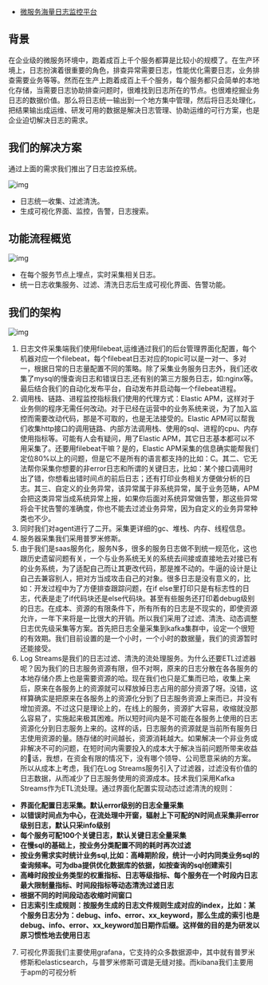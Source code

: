 - [微服务海量日志监控平台](https://www.cnblogs.com/dengbangpang/p/12961593.html)

## 背景

在企业级的微服务环境中，跑着成百上千个服务都算是比较小的规模了。在生产环境上，日志扮演着很重要的角色，排查异常需要日志，性能优化需要日志，业务排查需要业务等等。然而在生产上跑着成百上千个服务，每个服务都只会简单的本地化存储，当需要日志协助排查问题时，很难找到日志所在的节点。也很难挖掘业务日志的数据价值。那么将日志统一输出到一个地方集中管理，然后将日志处理化，把结果输出成运维、研发可用的数据是解决日志管理、协助运维的可行方案，也是企业迫切解决日志的需求。

## 我们的解决方案

通过上面的需求我们推出了日志监控系统。

![img](https://img2020.cnblogs.com/blog/238710/202006/238710-20200606181732774-1230573686.png)

- 日志统一收集、过滤清洗。
- 生成可视化界面、监控，告警，日志搜索。

## 功能流程概览

![img](https://img2020.cnblogs.com/blog/238710/202006/238710-20200606181859565-2111112738.png)

- 在每个服务节点上埋点，实时采集相关日志。
- 统一日志收集服务、过滤、清洗日志后生成可视化界面、告警功能。

## 我们的架构

![img](https://img2020.cnblogs.com/blog/238710/202108/238710-20210826095043547-2086434817.png)

1. 日志文件采集端我们使用filebeat,运维通过我们的后台管理界面化配置，每个机器对应一个filebeat，每个filebeat日志对应的topic可以是一对一、多对一，根据日常的日志量配置不同的策略。除了采集业务服务日志外，我们还收集了mysql的慢查询日志和错误日志,还有别的第三方服务日志，如:nginx等。最后结合我们的自动化发布平台，自动发布并启动每一个filebeat进程。
2. 调用栈、链路、进程监控指标我们使用的代理方式：Elastic  APM，这样对于业务侧的程序无需任何改动。对于已经在运营中的业务系统来说，为了加入监控而需要改动代码，那是不可取的，也是无法接受的。Elastic APM可以帮我们收集http接口的调用链路、内部方法调用栈、使用的sql、进程的cpu、内存使用指标等。可能有人会有疑问，用了Elastic  APM，其它日志基本都可以不用采集了。还要用filebeat干嘛？是的，Elastic  APM采集的信息确实能帮我们定位80%以上的问题，但是它不是所有的语言都支持的比如：C。其二、它无法帮你采集你想要的非error日志和所谓的关键日志，比如：某个接口调用时出了错，你想看出错时间点的前后日志；还有打印业务相关方便做分析的日志。其三、自定义的业务异常，该异常属于非系统异常，属于业务范畴，APM会把这类异常当成系统异常上报，如果你后面对系统异常做告警，那这些异常将会干扰告警的准确度，你也不能去过滤业务异常，因为自定义的业务异常种类也不少。
3. 同时我们对agent进行了二开。采集更详细的gc、堆栈、内存、线程信息。
4. 服务器采集我们采用普罗米修斯。
5. 由于我们是saas服务化，服务N多，很多的服务日志做不到统一规范化，这也跟历史遗留问题有关，一个与业务系统无关的系统去间接或直接地去对接已有的业务系统，为了适配自己而让其更改代码，那是推不动的。牛逼的设计是让自己去兼容别人，把对方当成攻击自己的对象。很多日志是没有意义的，比如：开发过程中为了方便排查跟踪问题，在if  else里打印只是有标志性的日志，代表是走了if代码块还是else代码块。甚至有些服务还打印着debug级别的日志。在成本、资源的有限条件下，所有所有的日志是不现实的，即使资源允许，一年下来将是一比很大的开销。所以我们采用了过滤、清洗、动态调整日志优先级采集等方案。首先把日志全量采集到kafka集群中，设定一个很短的有效期。我们目前设置的是一个小时，一个小时的数据量，我们的资源暂时还能接受。
6. Log  Streams是我们的日志过滤、清洗的流处理服务。为什么还要ETL过滤器呢？因为我们的日志服务资源有限，但不对啊，原来的日志分散在各各服务的本地存储介质上也是需要资源的哈。现在我们也只是汇集而已哈，收集上来后，原来在各服务上的资源就可以释放掉日志占用的部分资源了呀。没错，这样算确实是把原来在各服务上的资源化分到了日志服务资源上来而已，并没有增加资源。不过这只是理论上的，在线上的服务，资源扩大容易，收缩就没那么容易了，实施起来极其困难。所以短时间内是不可能在各服务上使用的日志资源化分到日志服务上来的。这样的话，日志服务的资源就是当前所有服务日志使用资源的量。随存储的时间越长，资源消耗越大。如果解决一个非业务或非解决不可的问题，在短时间内需要投入的成本大于解决当前问题所带来收益的话，我想，在资金有限的情况下，没有哪个领导、公司愿意采纳的方案。所以从成本上考虑，我们在Log Streams服务引入了过滤器，过滤没有价值的日志数据，从而减少了日志服务使用的资源成本。技术我们采用Kafka  Streams作为ETL流处理。通过界面化配置实现动态过滤清洗的规则：

- **界面化配置日志采集。默认error级别的日志全量采集**
- **以错误时间点为中心，在流处理中开窗，辐射上下可配的N时间点采集非error级别日志，默认只采info级别**
- **每个服务可配100个关键日志，默认关键日志全量采集**
- **在慢sql的基础上，按业务分类配置不同的耗时再次过滤**
- **按业务需求实时统计业务sql,比如：高峰期阶段，统计一小时内同类业务sql的查询频率。可为dba提供优化数据库的依据，如按查询的sql创建索引**
- **高峰时段按业务类型的权重指标、日志等级指标、每个服务在一个时段内日志最大限制量指标、时间段指标等动态清洗过滤日志** 
- **根据不同的时间段动态收缩时间窗口**
- **日志索引生成规则：按服务生成的日志文件规则生成对应的index，比如：某个服务日志分为：debug、info、error、xx_keyword，那么生成的索引也是debug、info、error、xx_keyword加日期作后缀。这样做的目的是为研发以原习惯性地去使用日志**

7. 可视化界面我们主要使用grafana，它支持的众多数据源中，其中就有普罗米修斯和elasticsearch，与普罗米修斯可谓是无缝对接。而kibana我们主要用于apm的可视分析

